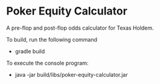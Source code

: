 Poker Equity Calculator
=====================

A pre-flop and post-flop odds calculator for Texas Holdem.


To build, run the following command
- gradle build

To execute the console program:
- java -jar build/libs/poker-equity-calculator.jar